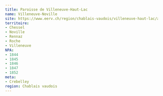 ```yaml
---
title: Paroisse de Villeneuve-Haut-Lac
name: Villeneuve-Noville
site: https://www.eerv.ch/region/chablais-vaudois/villeneuve-haut-lac/accueil
territoire:
- Chessel
- Noville
- Rennaz
- Roche
- Villeneuve
NPA:
- 1844
- 1845
- 1846
- 1847
- 1852
meta:
- Crebelley
region: Chablais vaudois
---
```

